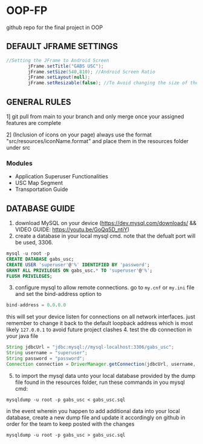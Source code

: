 # OOP-FP
github repo for the final project in OOP

## DEFAULT JFRAME SETTINGS
```java
//Setting the JFrame to Android Screen
		jFrame.setTitle("GABS USC");
		jFrame.setSize(540,810); //Android Screen Ratio
		jFrame.setLayout(null);
		jFrame.setResizable(false); //To Avoid changing the size of the screen
```
## GENERAL RULES
1] git pull from main to your branch and only merge once your assigned features are complete

2] (Inclusion of icons on your page) always use the format "src/resources/iconName.format" and place them in the resources folder under src

### Modules
- Application Superuser Functionalities
- USC Map Segment
- Transportation Guide

## DATABASE GUIDE
1. download MySQL on your device (https://dev.mysql.com/downloads/ && VIDEO GUIDE: https://youtu.be/GoQq5D_ntiY)
2. create a database in your local mysql cmd. note that the defualt port will be used, 3306.
```sql
mysql -u root -p
CREATE DATABASE gabs_usc;
CREATE USER 'superuser'@'%' IDENTIFIED BY 'password';
GRANT ALL PRIVILEGES ON gabs_usc.* TO 'superuser'@'%';
FLUSH PRIVILEGES;
```
3. configure mysql to allow remote connections. go to `my.cnf` or `my.ini` file and set the bind-address option to
```sql
bind-address = 0.0.0.0
```
this will set your device listen for connections on all network interfaces. just remember to change it back to the default loopback address which is most likely `127.0.0.1` to avoid future project clashes
4. test the db connection in your java file
```java
String jdbcUrl = "jdbc:mysql://mysql-localhost:3306/gabs_usc";
String username = "superuser";
String password = "password";
Connection connection = DriverManager.getConnection(jdbcUrl, username, password);
```
5. to import the mysql data unto your local database provided by the dump file found in the resources folder, run these commands in you mysql cmd:
```mysql
mysqldump -u root -p gabs_usc < gabs_usc.sql
```

in the event wherein you happen to add additional data into your local database, create a new dump file and update it accordingly on github in order for the team to keep posted with the changes
```mysql
mysqldump -u root -p gabs_usc > gabs_usc.sql
```
